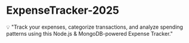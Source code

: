 # ExpenseTracker-2025
💡 "Track your expenses, categorize transactions, and analyze spending patterns using this Node.js &amp; MongoDB-powered Expense Tracker."
